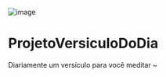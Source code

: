 ![image](https://user-images.githubusercontent.com/95102911/151040298-04f25232-9fed-4410-baf4-f422a0453d79.png)

# ProjetoVersiculoDoDia
Diariamente um versículo para você meditar ~
